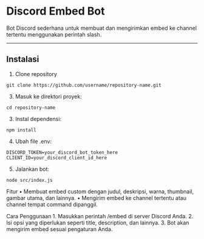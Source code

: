 # Discord Embed Bot

Bot Discord sederhana untuk membuat dan mengirimkan embed ke channel tertentu menggunakan perintah slash.

---

## Instalasi

1. Clone repository 
```
git clone https://github.com/username/repository-name.git
```

3. Masuk ke direktori proyek:
```
cd repository-name
```

3. Instal dependensi:
```
npm install
```
4. Ubah file .env:
```
DISCORD_TOKEN=your_discord_bot_token_here
CLIENT_ID=your_discord_client_id_here
```
5. Jalankan bot:

```node src/index.js```

Fitur
	•	Membuat embed custom dengan judul, deskripsi, warna, thumbnail, gambar utama, dan lainnya.
	•	Mengirim embed ke channel tertentu atau channel tempat command dipanggil.

Cara Penggunaan
	1.	Masukkan perintah /embed di server Discord Anda.
	2.	Isi opsi yang diperlukan seperti title, description, dan lainnya.
	3.	Bot akan mengirim embed sesuai pengaturan Anda.
